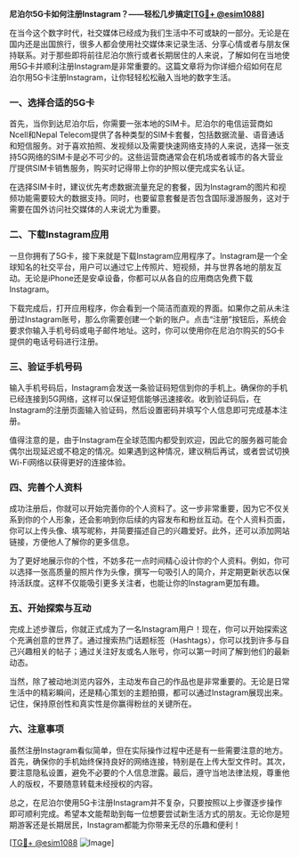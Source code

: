 **尼泊尔5G卡如何注册Instagram？——轻松几步搞定[[TG💪+ @esim1088](https://t.me/s/esim1088)]**

在当今这个数字时代，社交媒体已经成为我们生活中不可或缺的一部分。无论是在国内还是出国旅行，很多人都会使用社交媒体来记录生活、分享心情或者与朋友保持联系。对于那些即将前往尼泊尔旅行或者长期居住的人来说，了解如何在当地使用5G卡并顺利注册Instagram是非常重要的。这篇文章将为你详细介绍如何在尼泊尔用5G卡注册Instagram，让你轻轻松松融入当地的数字生活。

### 一、选择合适的5G卡

首先，当你到达尼泊尔后，你需要一张本地的SIM卡。尼泊尔的电信运营商如Ncell和Nepal Telecom提供了各种类型的SIM卡套餐，包括数据流量、语音通话和短信服务。对于喜欢拍照、发视频以及需要快速网络支持的人来说，选择一张支持5G网络的SIM卡是必不可少的。这些运营商通常会在机场或者城市的各大营业厅提供SIM卡销售服务，购买时记得带上你的护照以便完成实名认证。

在选择SIM卡时，建议优先考虑数据流量充足的套餐，因为Instagram的图片和视频功能需要较大的数据支持。同时，也要留意套餐是否包含国际漫游服务，这对于需要在国外访问社交媒体的人来说尤为重要。

### 二、下载Instagram应用

一旦你拥有了5G卡，接下来就是下载Instagram应用程序了。Instagram是一个全球知名的社交平台，用户可以通过它上传照片、短视频，并与世界各地的朋友互动。无论是iPhone还是安卓设备，你都可以从各自的应用商店免费下载Instagram。

下载完成后，打开应用程序，你会看到一个简洁而直观的界面。如果你之前从未注册过Instagram账号，那么你需要创建一个新的账户。点击“注册”按钮后，系统会要求你输入手机号码或电子邮件地址。这时，你可以使用你在尼泊尔购买的5G卡提供的电话号码进行注册。

### 三、验证手机号码

输入手机号码后，Instagram会发送一条验证码短信到你的手机上。确保你的手机已经连接到5G网络，这样可以保证短信能够迅速接收。收到验证码后，在Instagram的注册页面输入验证码，然后设置密码并填写个人信息即可完成基本注册。

值得注意的是，由于Instagram在全球范围内都受到欢迎，因此它的服务器可能会偶尔出现延迟或不稳定的情况。如果遇到这种情况，建议稍后再试，或者尝试切换Wi-Fi网络以获得更好的连接体验。

### 四、完善个人资料

成功注册后，你就可以开始完善你的个人资料了。这一步非常重要，因为它不仅关系到你的个人形象，还会影响到你后续的内容发布和粉丝互动。在个人资料页面，你可以上传头像、填写昵称，并简要描述自己的兴趣爱好。此外，还可以添加网站链接，方便他人了解你的更多信息。

为了更好地展示你的个性，不妨多花一点时间精心设计你的个人资料。例如，你可以选择一张高质量的照片作为头像，撰写一句吸引人的简介，并定期更新状态以保持活跃度。这样不仅能吸引更多关注者，也能让你的Instagram更加有趣。

### 五、开始探索与互动

完成上述步骤后，你就正式成为了一名Instagram用户！现在，你可以开始探索这个充满创意的世界了。通过搜索热门话题标签（Hashtags），你可以找到许多与自己兴趣相关的帖子；通过关注好友或名人账号，你可以第一时间了解到他们的最新动态。

当然，除了被动地浏览内容外，主动发布自己的作品也是非常重要的。无论是日常生活中的精彩瞬间，还是精心策划的主题拍摄，都可以通过Instagram展现出来。记住，保持原创性和真实性是你赢得粉丝的关键所在。

### 六、注意事项

虽然注册Instagram看似简单，但在实际操作过程中还是有一些需要注意的地方。首先，确保你的手机始终保持良好的网络连接，特别是在上传大型文件时。其次，要注意隐私设置，避免不必要的个人信息泄露。最后，遵守当地法律法规，尊重他人的版权，不要随意转载未经授权的内容。

总之，在尼泊尔使用5G卡注册Instagram并不复杂，只要按照以上步骤逐步操作即可顺利完成。希望本文能帮助到每一位想要尝试新生活方式的朋友。无论你是短期游客还是长期居民，Instagram都能为你带来无尽的乐趣和便利！

[[TG💪+ @esim1088](https://t.me/s/esim1088) ![Image](https://i.postimg.cc/4NQfJmqS/Snipaste-2025-05-13-00-14-12.png)]